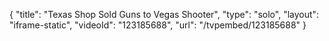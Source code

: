 {
    "title": "Texas Shop Sold Guns to Vegas Shooter",
    "type": "solo",
    "layout": "iframe-static",
    "videoId": "123185688",
    "url": "\/tvpembed\/123185688"
}